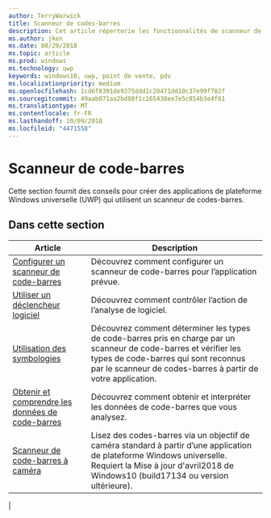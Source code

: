 ```yaml
---
author: TerryWarwick
title: Scanneur de codes-barres
description: Cet article répertorie les fonctionnalités de scanneur de codes-barres disponibles pour les applications UWP et renvoie vers les articles de procédures décrivant leur utilisation.
ms.author: jken
ms.date: 08/29/2018
ms.topic: article
ms.prod: windows
ms.technology: uwp
keywords: windows10, uwp, point de vente, pdv
ms.localizationpriority: medium
ms.openlocfilehash: 1cd6f8391de9375ddd1c20471dd10c37e99f782f
ms.sourcegitcommit: 49aab071aa2bd88f1c165438ee7e5c854b3e4f61
ms.translationtype: MT
ms.contentlocale: fr-FR
ms.lasthandoff: 10/09/2018
ms.locfileid: "4471558"
---
```

# <a name="barcode-scanner"></a>Scanneur de code-barres

Cette section fournit des conseils pour créer des applications de plateforme Windows universelle (UWP) qui utilisent un scanneur de codes-barres.

## <a name="in-this-section"></a>Dans cette section

|Article |Description |
|------|------------|
| [Configurer un scanneur de code-barres](../devices-sensors/pos-barcodescanner-configure.md)  | Découvrez comment configurer un scanneur de code-barres pour l’application prévue. |
| [Utiliser un déclencheur logiciel](../devices-sensors/pos-barcodescanner-software-trigger.md) | Découvrez comment contrôler l’action de l’analyse de logiciel. |
| [Utilisation des symbologies](pos-barcodescanner-symbologies.md) | Découvrez comment déterminer les types de code-barres pris en charge par un scanneur de code-barres et vérifier les types de code-barres qui sont reconnus par le scanneur de codes-barres à partir de votre application. |
| [Obtenir et comprendre les données de code-barres](pos-barcodescanner-scan-data.md) | Découvrez comment obtenir et interpréter les données de code-barres que vous analysez. |
| [Scanneur de code-barres à caméra](pos-camerabarcode.md) | Lisez des codes-barres via un objectif de caméra standard à partir d’une application de plateforme Windows universelle. Requiert la Mise à jour d'avril2018 de Windows10 (build17134 ou version ultérieure). |
|
 
